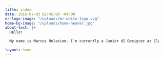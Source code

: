 ```yaml
---
title: index
date: 2016-07-03 02:45:00 -04:00
mr-logo-image: "/uploads/mr-white-logo.svg"
home-bg-image: "/uploads/home-header.jpg"
about-text: |+
  Hello!

  My name is Marcus Relacion. I'm currently a Junior UI Designer at Clarabridge in Reston, VA.

layout: home
---
```


